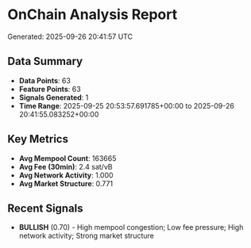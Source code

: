 # OnChain Analysis Report
Generated: 2025-09-26 20:41:57 UTC

## Data Summary
- **Data Points**: 63
- **Feature Points**: 63
- **Signals Generated**: 1
- **Time Range**: 2025-09-25 20:53:57.691785+00:00 to 2025-09-26 20:41:55.083252+00:00

## Key Metrics
- **Avg Mempool Count**: 163665
- **Avg Fee (30min)**: 2.4 sat/vB
- **Avg Network Activity**: 1.000
- **Avg Market Structure**: 0.771

## Recent Signals
- **BULLISH** (0.70) - High mempool congestion; Low fee pressure; High network activity; Strong market structure
